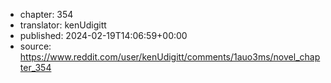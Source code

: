 - chapter: 354
- translator: kenUdigitt
- published: 2024-02-19T14:06:59+00:00
- source: https://www.reddit.com/user/kenUdigitt/comments/1auo3ms/novel_chapter_354
